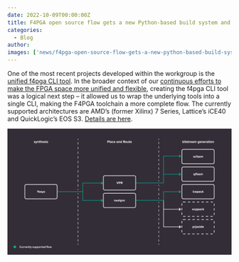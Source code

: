 ```yaml
---
date: 2022-10-09T00:00:00Z
title: F4PGA open source flow gets a new Python-based build system and CLI tool
categories:
  - Blog
author: 
images: ['news/f4pga-open-source-flow-gets-a-new-python-based-build-system-and-cli-tool/share.png']
---
```


One of the most recent projects developed within the workgroup is the [unified f4pga CLI tool](https://github.com/chipsalliance/f4pga). In the broader context of our [continuous efforts to make the FPGA space more unified and flexible](https://antmicro.com/blog/2021/09/fpga-interchange-format/), creating the f4pga CLI tool was a logical next step – it allowed us to wrap the underlying tools into a single CLI, making the F4PGA toolchain a more complete flow. The currently supported architectures are AMD’s (former Xilinx) 7 Series, Lattice’s iCE40 and QuickLogic’s EOS S3. [Details are here](https://antmicro.com/blog/2022/09/f4pga-new-build-system-and-cli-tool).

![F4PGA Diagram](F4PGA_Python_toolchain_CLI_tool-2048x1153.png)